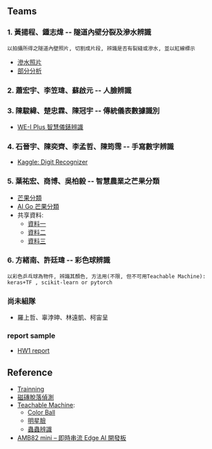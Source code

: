 ## Teams
### 1. 黃揚程、鍾志煒 -- 隧道內壁分裂及滲水辨識
```
以拍攝所得之隧道內壁照片, 切割成片段, 辨識是否有裂縫或滲水, 並以紅線標示
```
* [滲水照片](https://drive.google.com/file/d/1IbN1UrODTZzOsNNImLieOPAN0faQBrX2/view?usp=drive_link)
* [部分分析](https://drive.google.com/drive/folders/11YnRqki1cPVAfWvoQP4jFUEx5nI-fV5j?usp=drive_link)
### 2. 蕭宏宇、李笠瑋、蘇啟元 -- 人臉辨識
### 3. 陳駿緯、楚忠霖、陳冠宇 -- 傳統儀表數據識別
* [WE-I Plus 智慧儀錶辨識](https://www.ideas-hatch.com/evb_share_detail.jsp?id=70)
### 4. 石晉宇、陳奕齊、李孟哲、陳筠霈 -- 手寫數字辨識
* [Kaggle: Digit Recognizer](https://www.kaggle.com/competitions/digit-recognizer/overview)
### 5. 葉祐宏、商博、吳柏毅 -- 智慧農業之芒果分類
* [芒果分類](https://github.com/jumbokh/Computer-Vision/blob/main/notebooks/AIMango/mango-classification.ipynb)
* [AI Go 芒果分類](https://github.com/jumbokh/Computer-Vision/tree/main/notebooks/AIMango)
* 共享資料:
    * [資料一](https://drive.google.com/file/d/1pCZw19OGsa0lgLlW4NydO2iOcNIqEIPK/view?usp=drive_link)
    * [資料二](https://drive.google.com/file/d/10VpEmE89I-_ChiRvPllDg7gLY4j9BgdO/view?usp=drive_link)
    * [資料三](https://drive.google.com/file/d/17k_A9mqIeYvGyq3bZF_RwQNWdwjYt_Pe/view?usp=drive_link)
### 6. 方緒南、許廷瑋 -- 彩色球辨識
```
以彩色乒乓球為物件, 辨識其顏色, 方法用(不限, 但不可用Teachable Machine): keras+TF , scikit-learn or pytorch
```
### 尚未組隊
* 羅上哲、辜浡珅、林遠凱、柯宙呈
### report sample
* [HW1 report](https://github.com/jumbokh/Computer-Vision/blob/main/report.md)
## Reference
* [Trainning](https://github.com/jumbokh/Computer-Vision/edit/main/Trainning.md)
* [磁磚脫落偵測](https://drive.google.com/file/d/1Qv2YNyyUtLRX-4QX9j1e0dvVqiRYdEtv/view?usp=drive_link)
* [Teachable Machine](https://teachablemachine.withgoogle.com/train/image):
     * [Color Ball](https://github.com/jumbokh/Computer-Vision/blob/main/sources/ColorBall.tm)
     * [明星臉](https://github.com/jumbokh/Computer-Vision/blob/main/sources/MyStar.tm)
     * [蟲蟲辨識](https://github.com/jumbokh/Computer-Vision/blob/main/sources/bug.tm)
* [AMB82 mini – 即時串流 Edge AI 開發板](https://www.amebaiot.com/zh/amebapro2-amb82-mini-arduino-getting-started/)
  

